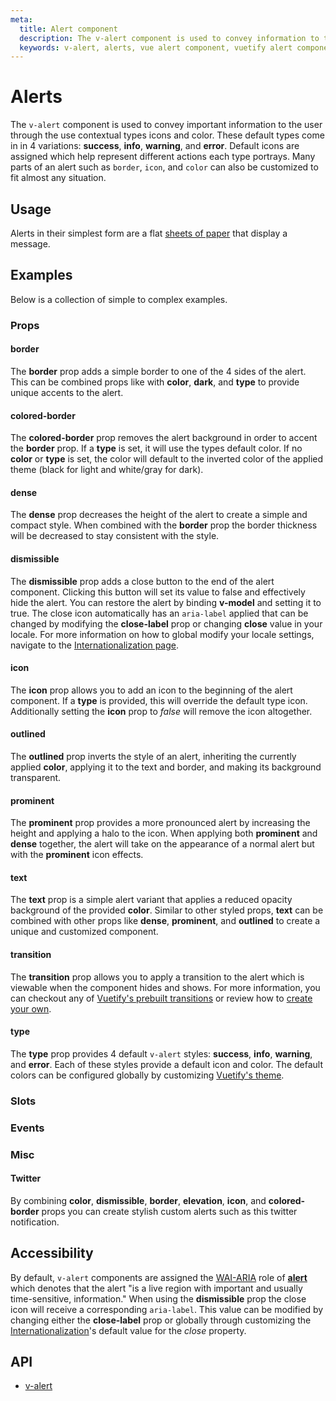 ```yaml
---
meta:
  title: Alert component
  description: The v-alert component is used to convey information to the user. Designed to stand out, the alerts come in four contextual styles.
  keywords: v-alert, alerts, vue alert component, vuetify alert component
---
```


# Alerts
The `v-alert` component is used to convey important information to the user through the use contextual types icons and color. These default types come in in 4 variations: **success**, **info**, **warning**, and **error**. Default icons are assigned which help represent different actions each type portrays. Many parts of an alert such as `border`, `icon`, and `color` can also be customized to fit almost any situation.

<entry-ad />

## Usage
Alerts in their simplest form are a flat [sheets of paper](/components/sheets) that display a message.

<usage name="v-alert" />

## Examples
Below is a collection of simple to complex examples.

  ### Props

  #### border
  The **border** prop adds a simple border to one of the 4 sides of the alert. This can be combined props like with **color**, **dark**, and **type** to provide unique accents to the alert.

  <example file="v-alert/prop-border" />

  #### colored-border
  The **colored-border** prop removes the alert background in order to accent the **border** prop. If a **type** is set, it will use the types default color. If no **color** or **type** is set, the color will default to the inverted color of the applied theme (black for light and white/gray for dark).

  <example file="v-alert/prop-colored-border" />

  #### dense
  The **dense** prop decreases the height of the alert to create a simple and compact style. When combined with the **border** prop the border thickness will be decreased to stay consistent with the style.

  <example file="v-alert/prop-dense" />

  #### dismissible
  The **dismissible** prop adds a close button to the end of the alert component. Clicking this button will set its value to false and effectively hide the alert. You can restore the alert by binding **v-model** and setting it to true. The close icon automatically has an `aria-label` applied that can be changed by modifying the **close-label** prop or changing **close** value in your locale. For more information on how to global modify your locale settings, navigate to the [Internationalization page](/customization/internationalization).

  <example file="v-alert/prop-dismissible" />

  #### icon
  The **icon** prop allows you to add an icon to the beginning of the alert component. If a **type** is provided, this will override the default type icon. Additionally setting the **icon** prop to _false_ will remove the icon altogether.

  <example file="v-alert/prop-icon" />

  #### outlined
  The **outlined** prop inverts the style of an alert, inheriting the currently applied **color**, applying it to the text and border, and making its background transparent.

  <example file="v-alert/prop-outlined" />

  #### prominent
  The **prominent** prop provides a more pronounced alert by increasing the height and applying a halo to the icon. When applying both **prominent** and **dense** together, the alert will take on the appearance of a normal alert but with the **prominent** icon effects.

  <example file="v-alert/prop-prominent" />

  #### text
  The **text** prop is a simple alert variant that applies a reduced opacity background of the provided **color**. Similar to other styled props, **text** can be combined with other props like **dense**, **prominent**, and **outlined** to create a unique and customized component.

  <example file="v-alert/prop-text" />

  #### transition
  The **transition** prop allows you to apply a transition to the alert which is viewable when the component hides and shows. For more information, you can checkout any of [Vuetify's prebuilt transitions](/styles/transitions#motion) or review how to [create your own](/styles/transitions#create-your-own).

  <example file="v-alert/prop-transition" />

  #### type
  The **type** prop provides 4 default `v-alert` styles: **success**, **info**, **warning**, and **error**. Each of these styles provide a default icon and color. The default colors can be configured globally by customizing [Vuetify's theme](/customization/theme).

  <example file="v-alert/prop-type" />

  ### Slots

  ### Events

  ### Misc

  #### Twitter
  By combining **color**, **dismissible**, **border**, **elevation**, **icon**, and **colored-border** props you can create stylish custom alerts such as this twitter notification.

  <example file="v-alert/misc-twitter" />

## Accessibility
By default, `v-alert` components are assigned the [WAI-ARIA](https://www.w3.org/WAI/standards-guidelines/aria/) role of [**alert**](https://www.w3.org/TR/wai-aria/#alert) which denotes that the alert \"is a live region with important and usually time-sensitive, information.\" When using the **dismissible** prop the close icon will receive a corresponding `aria-label`. This value can be modified by changing either the **close-label** prop or globally through customizing the [Internationalization](/customization/internationalization)'s default value for the _close_ property.

## API
  - [v-alert](../../api/v-alert)

<doc-footer />
